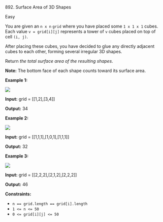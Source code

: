 892\. Surface Area of 3D Shapes

Easy

You are given an `n x n` `grid` where you have placed some `1 x 1 x 1` cubes. Each value `v = grid[i][j]` represents a tower of `v` cubes placed on top of cell `(i, j)`.

After placing these cubes, you have decided to glue any directly adjacent cubes to each other, forming several irregular 3D shapes.

Return _the total surface area of the resulting shapes_.

**Note:** The bottom face of each shape counts toward its surface area.

**Example 1:**

![](https://leetcode-in-java.github.io/src/main/java/g0801_0900/s0892_surface_area_of_3d_shapes/tmp-grid2.jpg)

**Input:** grid = [[1,2],[3,4]]

**Output:** 34

**Example 2:**

![](https://leetcode-in-java.github.io/src/main/java/g0801_0900/s0892_surface_area_of_3d_shapes/tmp-grid4.jpg)

**Input:** grid = [[1,1,1],[1,0,1],[1,1,1]]

**Output:** 32

**Example 3:**

![](https://leetcode-in-java.github.io/src/main/java/g0801_0900/s0892_surface_area_of_3d_shapes/tmp-grid5.jpg)

**Input:** grid = [[2,2,2],[2,1,2],[2,2,2]]

**Output:** 46

**Constraints:**

*   `n == grid.length == grid[i].length`
*   `1 <= n <= 50`
*   `0 <= grid[i][j] <= 50`